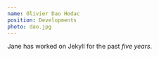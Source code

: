```yaml
---
name: Olivier Dao Hodac
position: Developments
photo: dao.jpg
---
```

Jane has worked on Jekyll for the past *five years*.
